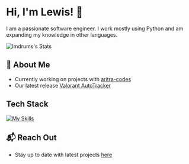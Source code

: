 # Hi, I'm Lewis! 👋

I am a passionate software engineer. I work mostly using Python and am expanding my knowledge in other languages.

![lmdrums's Stats](https://github-readme-stats.vercel.app/api?username=lmdrums&theme=vue-dark&show_icons=true&hide_border=true&count_private=true)

## 🚀 About Me

- Currently working on projects with [aritra-codes](https://github.com/aritra-codes)
- Our latest release [Valorant AutoTracker](https://github.com/aritra-codes/valorant-autotracker)

## Tech Stack
[![My Skills](https://skillicons.dev/icons?i=py,html,css,js)](https://skillicons.dev)

## 📬 Reach Out

- Stay up to date with latest projects [here](https://instagram.com/lmprogramming)
